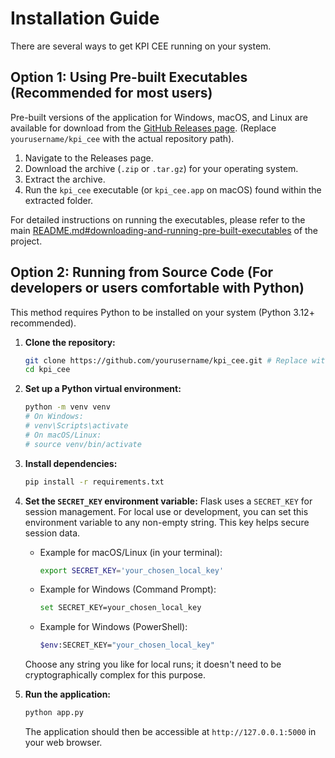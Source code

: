 # Installation Guide

There are several ways to get KPI CEE running on your system.

## Option 1: Using Pre-built Executables (Recommended for most users)

Pre-built versions of the application for Windows, macOS, and Linux are available for download from the [GitHub Releases page](https://github.com/yourusername/kpi_cee/releases). (Replace `yourusername/kpi_cee` with the actual repository path).

1.  Navigate to the Releases page.
2.  Download the archive (`.zip` or `.tar.gz`) for your operating system.
3.  Extract the archive.
4.  Run the `kpi_cee` executable (or `kpi_cee.app` on macOS) found within the extracted folder.

For detailed instructions on running the executables, please refer to the main [README.md#downloading-and-running-pre-built-executables](../README.md#downloading-and-running-pre-built-executables) of the project.

## Option 2: Running from Source Code (For developers or users comfortable with Python)

This method requires Python to be installed on your system (Python 3.12+ recommended).

1.  **Clone the repository:**
    ```bash
    git clone https://github.com/yourusername/kpi_cee.git # Replace with your actual repository path
    cd kpi_cee
    ```

2.  **Set up a Python virtual environment:**
    ```bash
    python -m venv venv
    # On Windows:
    # venv\Scripts\activate
    # On macOS/Linux:
    # source venv/bin/activate
    ```

3.  **Install dependencies:**
    ```bash
    pip install -r requirements.txt
    ```

4.  **Set the `SECRET_KEY` environment variable:**
    Flask uses a `SECRET_KEY` for session management. For local use or development, you can set this environment variable to any non-empty string. This key helps secure session data.

    *   Example for macOS/Linux (in your terminal):
        ```bash
        export SECRET_KEY='your_chosen_local_key'
        ```
    *   Example for Windows (Command Prompt):
        ```bash
        set SECRET_KEY=your_chosen_local_key
        ```
    *   Example for Windows (PowerShell):
        ```bash
        $env:SECRET_KEY="your_chosen_local_key"
        ```
    Choose any string you like for local runs; it doesn't need to be cryptographically complex for this purpose.

5.  **Run the application:**
    ```bash
    python app.py
    ```
    The application should then be accessible at `http://127.0.0.1:5000` in your web browser. 